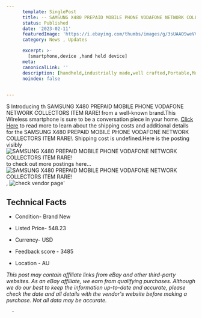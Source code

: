 ```yaml
---
      template: SinglePost
      title: -- SAMSUNG X480 PREPAID MOBILE PHONE VODAFONE NETWORK COLLECTORS ITEM RARE!
      status: Published
      date: '2023-02-11'
      featuredImage: 'https://i.ebayimg.com/thumbs/images/g/3sUAAOSweVVh2Soz/s-l225.jpg'
      category: News , Updates

      excerpt: >-
        [smartphone,device ,hand held device]
      meta:
      canonicalLink: ''
      description: [handheld,industrially made,well crafted,Portable,Mobile,Compact,Convenient,Lightweight,Maneuverable,Man-portable,Miniature,Carriable,Hand-held,Light,Holdable,Transportable,Mobile device,Pocket-sized,On-the-go,Wireless,Cordless,Compact size,Convenient size, smartphone,device ,hand held device]
      noindex: false
      

---
```

$
      Introducing th SAMSUNG X480 PREPAID MOBILE PHONE VODAFONE NETWORK COLLECTORS ITEM RARE! from a well-known brand.This Wireless smartphone is sure to be a conversation piece in your home. [Click Here](https://www.ebay.com/itm/154785564374?hash=item2409f046d6%3Ag%3A3sUAAOSweVVh2Soz&mkevt=1&mkcid=1&mkrid=711-53200-19255-0&campid=%253CePNCampaignId%253E&customid=%253CreferenceId%253E&toolid=10049) to read more to learn about the shipping costs and additional details for the SAMSUNG X480 PREPAID MOBILE PHONE VODAFONE NETWORK COLLECTORS ITEM RARE!. Shipping cost is undefined.Here is the posting visibly ![SAMSUNG X480 PREPAID MOBILE PHONE VODAFONE NETWORK COLLECTORS ITEM RARE!](https://i.ebayimg.com/thumbs/images/g/3sUAAOSweVVh2Soz/s-l225.jpg) to check out more postings here... ![SAMSUNG X480 PREPAID MOBILE PHONE VODAFONE NETWORK COLLECTORS ITEM RARE!](https://i.ebayimg.com/images/g/3sUAAOSweVVh2Soz/s-l1600.jpg), ![check vendor page](https://origin-galleryplus.ebayimg.com/ws/web/154785564374_2_0_1/225x225.jpg,https://origin-galleryplus.ebayimg.com/ws/web/154785564374_3_0_1/225x225.jpg)'

      

 ## Technical Facts 



     
      

 - Condition- Brand New 


      

 - Listed Price- 548.23 


      

 - Currency- USD 


      

 - Feedback score - 3485 


      

 - Location - AU 


      
      

 *_This post may contain affiliate links from eBay and other third-party websites. As an eBay affiliate, we earn from qualifying purchases. Although we do our best to keep the information up-to-date and accurate, please check the date and all details with the vendor's website before making a purchase. Not all data may be accurate._*




      -
